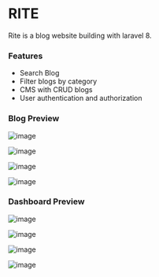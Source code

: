 # RITE
Rite is a blog website building with laravel 8.

### Features
* Search Blog
* Filter blogs by category
* CMS with CRUD blogs
* User authentication and authorization

### Blog Preview

![image](https://user-images.githubusercontent.com/50564780/147821563-5a5e8e71-fd05-48e8-97f7-0b11a3403297.png)

![image](https://user-images.githubusercontent.com/50564780/147821584-bd4e6a4d-b147-47ab-994d-544a0198eb5a.png)

![image](https://user-images.githubusercontent.com/50564780/147821668-b2740583-1c37-4ba3-98f0-fafed42d1ffc.png)

![image](https://user-images.githubusercontent.com/50564780/147821695-197d67e0-a3b6-430d-bc45-6fd20eeed48b.png)

### Dashboard Preview

![image](https://user-images.githubusercontent.com/50564780/147821732-e36980fc-637c-452c-adb7-6e06e071e891.png)

![image](https://user-images.githubusercontent.com/50564780/147821750-bde1718b-00eb-417d-8df2-1d7b9b1e009e.png)

![image](https://user-images.githubusercontent.com/50564780/147821772-bd2b38ee-c40c-4324-bb7e-3c816d706e45.png)

![image](https://user-images.githubusercontent.com/50564780/147821792-ac5ef641-658a-47ad-832c-c6ac9bffb954.png)
